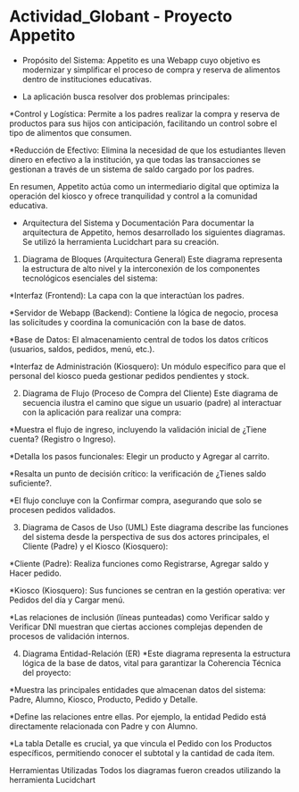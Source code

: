 # Actividad_Globant - Proyecto Appetito
- Propósito del Sistema:
Appetito es una Webapp cuyo objetivo es modernizar y simplificar el proceso de compra y reserva de alimentos dentro de instituciones educativas.

- La aplicación busca resolver dos problemas principales:

*Control y Logística: Permite a los padres realizar la compra y reserva de productos para sus hijos con anticipación, facilitando un control sobre el tipo de alimentos que consumen.

*Reducción de Efectivo: Elimina la necesidad de que los estudiantes lleven dinero en efectivo a la institución, ya que todas las transacciones se gestionan a través de un sistema de saldo cargado por los padres.

En resumen, Appetito actúa como un intermediario digital que optimiza la operación del kiosco y ofrece tranquilidad y control a la comunidad educativa.

- Arquitectura del Sistema y Documentación
Para documentar la arquitectura de Appetito, hemos desarrollado los siguientes diagramas. Se utilizó la herramienta Lucidchart para su creación.

1. Diagrama de Bloques (Arquitectura General)
Este diagrama representa la estructura de alto nivel y la interconexión de los componentes tecnológicos esenciales del sistema:

*Interfaz (Frontend): La capa con la que interactúan los padres.

*Servidor de Webapp (Backend): Contiene la lógica de negocio, procesa las solicitudes y coordina la comunicación con la base de datos.

*Base de Datos: El almacenamiento central de todos los datos críticos (usuarios, saldos, pedidos, menú, etc.).

*Interfaz de Administración (Kiosquero): Un módulo específico para que el personal del kiosco pueda gestionar pedidos pendientes y stock.

2. Diagrama de Flujo (Proceso de Compra del Cliente)
Este diagrama de secuencia ilustra el camino que sigue un usuario (padre) al interactuar con la aplicación para realizar una compra:

*Muestra el flujo de ingreso, incluyendo la validación inicial de ¿Tiene cuenta? (Registro o Ingreso).

*Detalla los pasos funcionales: Elegir un producto y Agregar al carrito.

*Resalta un punto de decisión crítico: la verificación de ¿Tienes saldo suficiente?.

*El flujo concluye con la Confirmar compra, asegurando que solo se procesen pedidos validados.

3. Diagrama de Casos de Uso (UML)
Este diagrama describe las funciones del sistema desde la perspectiva de sus dos actores principales, el Cliente (Padre) y el Kiosco (Kiosquero):

*Cliente (Padre): Realiza funciones como Registrarse, Agregar saldo y Hacer pedido.

*Kiosco (Kiosquero): Sus funciones se centran en la gestión operativa: ver Pedidos del día y Cargar menú.

*Las relaciones de inclusión (líneas punteadas) como Verificar saldo y Verificar DNI muestran que ciertas acciones complejas dependen de procesos de validación internos.

4. Diagrama Entidad-Relación (ER)
*Este diagrama representa la estructura lógica de la base de datos, vital para garantizar la Coherencia Técnica del proyecto:

*Muestra las principales entidades que almacenan datos del sistema: Padre, Alumno, Kiosco, Producto, Pedido y Detalle.

*Define las relaciones entre ellas. Por ejemplo, la entidad Pedido está directamente relacionada con Padre y con Alumno.

*La tabla Detalle es crucial, ya que vincula el Pedido con los Productos específicos, permitiendo conocer el subtotal y la cantidad de cada ítem.

Herramientas Utilizadas
Todos los diagramas fueron creados utilizando la herramienta Lucidchart
